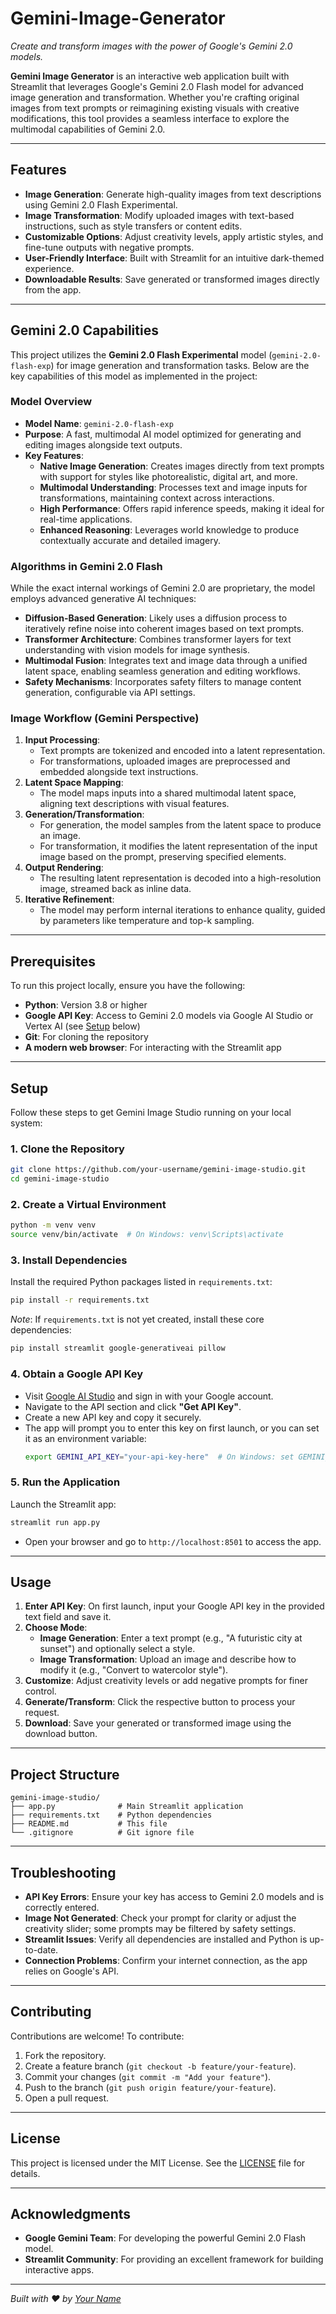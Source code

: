 # Gemini-Image-Generator
 
*Create and transform images with the power of Google's Gemini 2.0 models.*

**Gemini Image Generator** is an interactive web application built with Streamlit that leverages Google's Gemini 2.0 Flash model for advanced image generation and transformation. Whether you're crafting original images from text prompts or reimagining existing visuals with creative modifications, this tool provides a seamless interface to explore the multimodal capabilities of Gemini 2.0.

---

## Features

- **Image Generation**: Generate high-quality images from text descriptions using Gemini 2.0 Flash Experimental.
- **Image Transformation**: Modify uploaded images with text-based instructions, such as style transfers or content edits.
- **Customizable Options**: Adjust creativity levels, apply artistic styles, and fine-tune outputs with negative prompts.
- **User-Friendly Interface**: Built with Streamlit for an intuitive dark-themed experience.
- **Downloadable Results**: Save generated or transformed images directly from the app.

---

## Gemini 2.0 Capabilities

This project utilizes the **Gemini 2.0 Flash Experimental** model (`gemini-2.0-flash-exp`) for image generation and transformation tasks. Below are the key capabilities of this model as implemented in the project:

### Model Overview
- **Model Name**: `gemini-2.0-flash-exp`
- **Purpose**: A fast, multimodal AI model optimized for generating and editing images alongside text outputs.
- **Key Features**:
  - **Native Image Generation**: Creates images directly from text prompts with support for styles like photorealistic, digital art, and more.
  - **Multimodal Understanding**: Processes text and image inputs for transformations, maintaining context across interactions.
  - **High Performance**: Offers rapid inference speeds, making it ideal for real-time applications.
  - **Enhanced Reasoning**: Leverages world knowledge to produce contextually accurate and detailed imagery.

### Algorithms in Gemini 2.0 Flash
While the exact internal workings of Gemini 2.0 are proprietary, the model employs advanced generative AI techniques:
- **Diffusion-Based Generation**: Likely uses a diffusion process to iteratively refine noise into coherent images based on text prompts.
- **Transformer Architecture**: Combines transformer layers for text understanding with vision models for image synthesis.
- **Multimodal Fusion**: Integrates text and image data through a unified latent space, enabling seamless generation and editing workflows.
- **Safety Mechanisms**: Incorporates safety filters to manage content generation, configurable via API settings.

### Image Workflow (Gemini Perspective)
1. **Input Processing**:
   - Text prompts are tokenized and encoded into a latent representation.
   - For transformations, uploaded images are preprocessed and embedded alongside text instructions.
2. **Latent Space Mapping**:
   - The model maps inputs into a shared multimodal latent space, aligning text descriptions with visual features.
3. **Generation/Transformation**:
   - For generation, the model samples from the latent space to produce an image.
   - For transformation, it modifies the latent representation of the input image based on the prompt, preserving specified elements.
4. **Output Rendering**:
   - The resulting latent representation is decoded into a high-resolution image, streamed back as inline data.
5. **Iterative Refinement**:
   - The model may perform internal iterations to enhance quality, guided by parameters like temperature and top-k sampling.

---

## Prerequisites

To run this project locally, ensure you have the following:

- **Python**: Version 3.8 or higher
- **Google API Key**: Access to Gemini 2.0 models via Google AI Studio or Vertex AI (see [Setup](#setup) below)
- **Git**: For cloning the repository
- **A modern web browser**: For interacting with the Streamlit app

---

## Setup

Follow these steps to get Gemini Image Studio running on your local system:

### 1. Clone the Repository
```bash
git clone https://github.com/your-username/gemini-image-studio.git
cd gemini-image-studio
```

### 2. Create a Virtual Environment
```bash
python -m venv venv
source venv/bin/activate  # On Windows: venv\Scripts\activate
```

### 3. Install Dependencies
Install the required Python packages listed in `requirements.txt`:
```bash
pip install -r requirements.txt
```
*Note*: If `requirements.txt` is not yet created, install these core dependencies:
```bash
pip install streamlit google-generativeai pillow
```

### 4. Obtain a Google API Key
- Visit [Google AI Studio](https://ai.google.dev/) and sign in with your Google account.
- Navigate to the API section and click **"Get API Key"**.
- Create a new API key and copy it securely.
- The app will prompt you to enter this key on first launch, or you can set it as an environment variable:
  ```bash
  export GEMINI_API_KEY="your-api-key-here"  # On Windows: set GEMINI_API_KEY=your-api-key-here
  ```

### 5. Run the Application
Launch the Streamlit app:
```bash
streamlit run app.py
```
- Open your browser and go to `http://localhost:8501` to access the app.

---

## Usage

1. **Enter API Key**: On first launch, input your Google API key in the provided text field and save it.
2. **Choose Mode**:
   - **Image Generation**: Enter a text prompt (e.g., "A futuristic city at sunset") and optionally select a style.
   - **Image Transformation**: Upload an image and describe how to modify it (e.g., "Convert to watercolor style").
3. **Customize**: Adjust creativity levels or add negative prompts for finer control.
4. **Generate/Transform**: Click the respective button to process your request.
5. **Download**: Save your generated or transformed image using the download button.

---

## Project Structure

```
gemini-image-studio/
├── app.py              # Main Streamlit application
├── requirements.txt    # Python dependencies
├── README.md           # This file
└── .gitignore          # Git ignore file
```

---

## Troubleshooting

- **API Key Errors**: Ensure your key has access to Gemini 2.0 models and is correctly entered.
- **Image Not Generated**: Check your prompt for clarity or adjust the creativity slider; some prompts may be filtered by safety settings.
- **Streamlit Issues**: Verify all dependencies are installed and Python is up-to-date.
- **Connection Problems**: Confirm your internet connection, as the app relies on Google's API.

---

## Contributing

Contributions are welcome! To contribute:
1. Fork the repository.
2. Create a feature branch (`git checkout -b feature/your-feature`).
3. Commit your changes (`git commit -m "Add your feature"`).
4. Push to the branch (`git push origin feature/your-feature`).
5. Open a pull request.

---

## License

This project is licensed under the MIT License. See the [LICENSE](LICENSE) file for details.

---

## Acknowledgments

- **Google Gemini Team**: For developing the powerful Gemini 2.0 Flash model.
- **Streamlit Community**: For providing an excellent framework for building interactive apps.

---

*Built with ❤️ by [Your Name](https://github.com/ShutterStack)*

